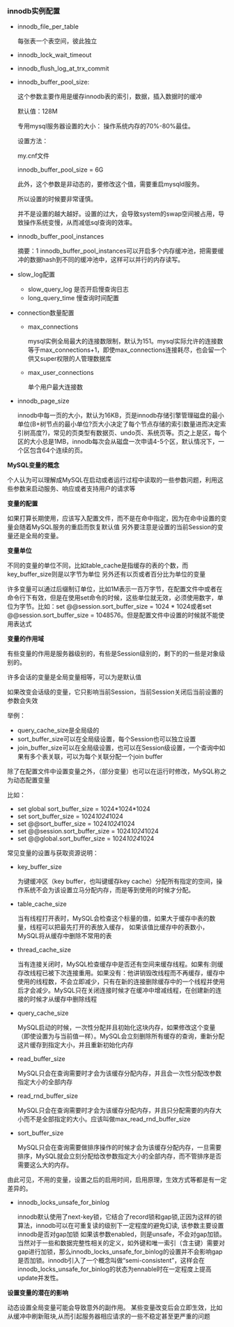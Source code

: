 ### innodb实例配置

* innodb\_file\_per\_table

	每张表一个表空间，彼此独立

* innodb\_lock\_wait\_timeout

* innodb\_flush\_log\_at\_trx\_commit

* innodb\_buffer\_pool\_size:
	
	这个参数主要作用是缓存innodb表的索引，数据，插入数据时的缓冲

	默认值：128M

	专用mysql服务器设置的大小： 操作系统内存的70%-80%最佳。

	设置方法：

	my.cnf文件

	innodb\_buffer\_pool\_size = 6G

	此外，这个参数是非动态的，要修改这个值，需要重启mysqld服务。

	所以设置的时候要非常谨慎。

	并不是设置的越大越好。设置的过大，会导致system的swap空间被占用，导致操作系统变慢，从而减低sql查询的效率。
	
* innodb\_buffer\_pool\_instances
	
	摘要：1 innodb\_buffer\_pool\_instances可以开启多个内存缓冲池，把需要缓冲的数据hash到不同的缓冲池中，这样可以并行的内存读写。
	
* slow_log配置
	* slow_query_log    是否开启慢查询日志
	* long_query_time 	慢查询时间配置

* connection数量配置	
	* max\_connections 
	
		mysql实例全局最大的连接数限制，默认为151。mysql实际允许的连接数等于max_connections+1，即使max_connections连接耗尽，也会留一个供又super权限的人管理数据库
	
	* max\_user\_connections

		单个用户最大连接数
		
* innodb\_page\_size
	
	innodb中每一页的大小，默认为16KB，页是innodb存储引擎管理磁盘的最小单位(B+树节点的最小单位?页大小决定了每个节点存储的索引数量进而决定索引树高度?)，常见的页类型有数据页、undo页、系统页等。页之上是区，每个区的大小总是1MB，innodb每次会从磁盘一次申请4-5个区，默认情况下，一个区包含64个连续的页。 
		

	
**MySQL变量的概念**

个人认为可以理解成MySQL在启动或者运行过程中读取的一些参数问题，利用这些参数来启动服务、响应或者支持用户的请求等

**变量的配置**

如果打算长期使用，应该写入配置文件，而不是在命中指定，因为在命中设置的变量会随着MySQL服务的重启而恢复默认值
另外要注意是设置的当前Session的变量还是全局的变量。

**变量单位**

不同的变量的单位不同，比如table\_cache是指缓存的表的个数，而key\_buffer\_size则是以字节为单位
另外还有以页或者百分比为单位的变量

许多变量可以通过后缀制订单位，比如1M表示一百万字节，在配置文件中或者在命令行下有效，但是在使用set命令的时候，这些单位就无效，必须使用数字，单位为字节。比如：set @@session.sort\_buffer\_size = 1024 \* 1024或者set @@session.sort\_buffer\_size = 1048576。但是配置文件中设置的时候就不能使用表达式

**变量的作用域**

有些变量的作用是服务器级别的，有些是Session级别的，剩下的的一些是对象级别的。

许多会话的变量是全局变量相等，可以为是默认值

如果改变会话级的变量，它只影响当前Session，当前Session关闭后当前设置的参数会失效

举例：

* query\_cache\_size是全局级的
* sort\_buffer\_size可以在全局级设置，每个Session也可以独立设置
* join\_buffer\_size可以在全局级设置，也可以在Session级设置，一个查询中如果有多个表关联，可以为每个关联分配一个join buffer

除了在配置文件中设置变量之外，（部分变量）也可以在运行时修改，MySQL称之为动态配置变量

比如：　

* set global sort\_buffer\_size = 1024\*1024\*1024
* set sort\_buffer\_size = 1024*1024*1024
* set @@sort\_buffer\_size = 1024*1024*1024
* set @@session.sort\_buffer\_size = 1024*1024*1024
* set @@global.sort\_buffer\_size = 1024*1024*1024

常见变量的设置与获取资源说明：

* key\_buffer\_size

	为键缓冲区（key buffer，也叫键缓存key cache）分配所有指定的空间，操作系统不会为该设置立马分配内存，而是等到使用的时候才分配。

* table\_cache\_size

	当有线程打开表时，MySQL会检查这个标量的值，如果大于缓存中表的数量，线程可以把最先打开的表放入缓存，
如果该值比缓存中的表数小，MySQL将从缓存中删除不常用的表

* thread\_cache\_size

	当有连接关闭时，MySQL检查缓存中是否还有空间来缓存线程。如果有:则缓存改线程已被下次连接重用。如果没有：他讲销毁改线程而不再缓存，缓存中使用的线程数，不会立即减少，只有在新的连接删除缓存中的一个线程并使用后才会减少。MySQL只在关闭连接时候才在缓冲中增减线程，在创建新的连接的时候才从缓存中删除线程

* query\_cache\_size

	MySQL启动的时候，一次性分配并且初始化这块内存，如果修改这个变量（即使设置为与当前值一样）。MySQL会立刻删除所有缓存的查询，重新分配这片缓存到指定大小，并且重新初始化内存

* read\_buffer\_size
	
	MySQL只会在查询需要时才会为该缓存分配内存，并且会一次性分配改参数指定大小的全部内存

* read\_rnd\_buffer\_size

	MySQL只会在查询需要时才会为该缓存分配内存，并且只分配需要的内存大小而不是全部指定的大小。应该叫做max\_read\_rnd\_buffer\_size
	
* sort\_buffer\_size

	MySQL只会在查询需要做排序操作的时候才会为该缓存分配内存，一旦需要排序，MySQL就会立刻分配给改参数指定大小的全部内存，而不管排序是否需要这么大的内存。

由此可见，不用的变量，设置之后的启用时间，启用原理，生效方式等都是有一定差异的。

* innodb\_locks\_unsafe\_for\_binlog

	innodb默认使用了next-key锁，它结合了record锁和gap锁,正因为这样的锁算法，innodb可以在可重复读的级别下一定程度的避免幻读,	该参数主要设置innodb是否对gap加锁
如果该参数enabled，则是unsafe，不会对gap加锁。当然对于一些和数据完整性相关的定义，如外键和唯一索引（含主键）需要对gap进行加锁，那么innodb\_locks\_unsafe\_for\_binlog的设置并不会影响gap是否加锁。innodb引入了一个概念叫做“semi-consistent”，这样会在innodb\_locks\_unsafe\_for\_binlog的状态为ennable时在一定程度上提高update并发性。

**设置变量的潜在的影响**

动态设置全局变量可能会导致意外的副作用。
某些变量改变后会立即生效，比如从缓冲中刷新赃块,从而引起服务器相应请求的一些不稳定甚至更严重的问题
